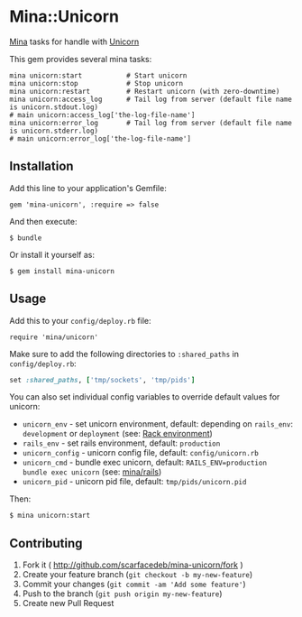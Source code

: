 # Mina::Unicorn

[Mina](https://github.com/nadarei/mina) tasks for handle with
[Unicorn](http://unicorn.bogomips.org/)

This gem provides several mina tasks:

    mina unicorn:start           # Start unicorn
    mina unicorn:stop            # Stop unicorn
    mina unicorn:restart         # Restart unicorn (with zero-downtime)
    mina unicorn:access_log      # Tail log from server (default file name is unicorn.stdout.log)
    # main unicorn:access_log['the-log-file-name']
    mina unicorn:error_log       # Tail log from server (default file name is unicorn.stderr.log)
    # main unicorn:error_log['the-log-file-name']

## Installation

Add this line to your application's Gemfile:

    gem 'mina-unicorn', :require => false

And then execute:

    $ bundle

Or install it yourself as:

    $ gem install mina-unicorn

## Usage

Add this to your `config/deploy.rb` file:

    require 'mina/unicorn'

Make sure to add the following directories to `:shared_paths` in `config/deploy.rb`:

```ruby
set :shared_paths, ['tmp/sockets', 'tmp/pids']
```

You can also set individual config variables to override default values for
unicorn:

* `unicorn_env`    - set unicorn environment, default: depending on `rails_env`: `development` or `deployment` (see: [Rack environment](http://unicorn.bogomips.org/unicorn_1.html#rack-environment))
* `rails_env`      - set rails environment, default: `production`
* `unicorn_config` - unicorn config file, default: `config/unicorn.rb`
* `unicorn_cmd`    - bundle exec unicorn, default: `RAILS_ENV=production bundle exec unicorn` (see: [mina/rails](https://github.com/mina-deploy/mina/blob/master/lib%2Fmina%2Frails.rb#L25))
* `unicorn_pid`    - unicorn pid file, default: `tmp/pids/unicorn.pid`

Then:

```
$ mina unicorn:start
```

## Contributing

1. Fork it ( http://github.com/scarfacedeb/mina-unicorn/fork )
2. Create your feature branch (`git checkout -b my-new-feature`)
3. Commit your changes (`git commit -am 'Add some feature'`)
4. Push to the branch (`git push origin my-new-feature`)
5. Create new Pull Request
